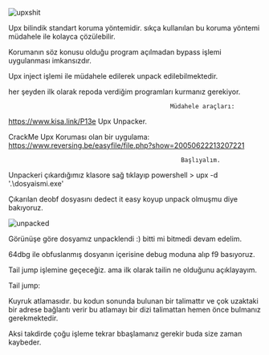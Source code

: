 ![upxshit](https://user-images.githubusercontent.com/30727573/121819411-a24bc480-cc95-11eb-8698-305928e30573.png)



Upx bilindik standart koruma yöntemidir. sıkça kullanılan bu koruma yöntemi müdahele ile kolayca çözülebilir.

Korumanın söz konusu olduğu program açılmadan bypass işlemi uygulanması imkansızdır.

Upx inject işlemi ile müdahele edilerek unpack edilebilmektedir.


her şeyden ilk olarak repoda verdiğim programları kurmanız gerekiyor.


                                                 Müdahele araçları:


https://www.kisa.link/P13e Upx Unpacker.

CrackMe Upx Koruması olan bir uygulama: https://www.reversing.be/easyfile/file.php?show=20050622213207221

                                                    Başlıyalım.

Unpackeri çıkardığımız klasore sağ tıklayıp powershell  > upx -d '.\dosyaismi.exe'

Çıkarılan deobf dosyasını dedect it easy koyup unpack olmuşmu diye bakıyoruz.

![unpacked](https://user-images.githubusercontent.com/30727573/121819495-11c1b400-cc96-11eb-8d08-fb6ab691fca3.PNG)

Görünüşe göre dosyamız unpacklendi :) bitti mi bitmedi devam edelim.

64dbg ile obfuslanmış dosyanın içerisine debug moduna alıp f9 basıyoruz.

Tail jump işlemine geçeceğiz. ama ilk olarak tailin ne olduğunu açıklayayım.

Tail jump:

Kuyruk atlamasıdır. bu kodun sonunda bulunan bir talimattır ve çok uzaktaki bir adrese bağlantı verir bu atlamayı bir dizi talimattan hemen önce bulmanız gerekmektedir.

Aksi takdirde çoğu işleme tekrar bbaşlamanız gerekir buda size zaman kaybeder.



